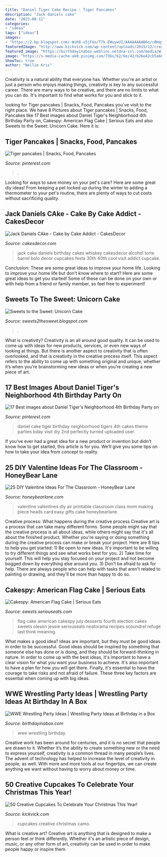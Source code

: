 ```yaml
---
title: "Daniel Tiger Cake Recipe : Tiger Pancakes"
description: "Jack daniels cake"
date: "2023-08-11"
categories:
- "ideas"
tags: ["ideas"]
images:
- "https://2.bp.blogspot.com/-WiK8-x5jFUo/T7k-EWuywUI/AAAAAAAAB6o/cBHqyoo74Bw/s1600/008.JPG"
featuredImage: "http://www.kickvick.com/wp-content/uploads/2015/12/creative-cupcakes-a-30.jpg"
featured_image: "https://birthdayinabox-weblinc.netdna-ssl.com/media/W1siZiIsIjIwMTgvMDgvMDIvMTUvMDEvNDcvNTM3L1dXRXBhcnR5X1BhcnR5VGFibGVfQTEuanBnIl0sWyJwIiwib3B0aW0iXV0/WWEparty_PartyTable_A1.jpg?sha=9efd7d75589352f0"
image: "https://s-media-cache-ak0.pinimg.com/736x/b2/6e/42/b26e42cb5a6019b1dd9fb6ed7aa608c3.jpg"
ShowToc: true
author: "Nellie Kris"
---
```



Creativity is a natural ability that everyone has. Whether you're an artist or just a person who enjoys making things, creativity is key to any successful career. There are many ways to be creative, and there are no limits to what you can do. It's important to find what works for you and stick to it.

	

		
looking for Tiger pancakes | Snacks, Food, Pancakes you've visit to the right place. We have 8 Pictures about Tiger pancakes | Snacks, Food, Pancakes like 17 Best images about Daniel Tiger&#039;s Neighborhood 4th Birthday Party on, Cakespy: American Flag Cake | Serious Eats and also Sweets to the Sweet: Unicorn Cake. Here it is:
		
    
## Tiger Pancakes | Snacks, Food, Pancakes

<img loading=lazy src="https://i.pinimg.com/originals/9e/9c/fb/9e9cfb17dae30d28e01d84620d64860a.jpg" onerror="this.onerror=null;this.src='https://tse1.mm.bing.net/th?id=OIP.Uhg_j_dCf_7PUOE4LOsMMwHaJ4&amp;pid=15.1';" alt="Tiger pancakes | Snacks, Food, Pancakes">

_Source: pinterest.com_

>. 

	

Looking for ways to save money on your pet's care? Here are some great diy ideas! From keeping a pet locked up during the winter to adding a thermometer to your pet's routine, there are plenty of ways to cut costs without sacrificing quality.

    
## Jack Daniels CAke - Cake By Cake Addict - CakesDecor

<img loading=lazy src="https://pic.cakesdecor.com/m/zvamquwiipcuscxhj3ky.jpg" onerror="this.onerror=null;this.src='https://tse1.mm.bing.net/th?id=OIP.Iy6C2sMyV-TreLQmgw3zNgHaLH&amp;pid=15.1';" alt="Jack Daniels CAke - Cake by Cake Addict - CakesDecor">

_Source: cakesdecor.com_

>jack cake daniels birthday cakes whiskey cakesdecor alcohol torte barrel bolo decor cupcakes festa 30th 40th cool visit addict cupcake. 

	

Conclusion: These are some great ideas to improve your home life.
Looking to improve your home life but don't know where to start? Here are some great ideas to get you started! Some of these can be done on your own or with help from a friend or family member, so feel free to experiment!

    
## Sweets To The Sweet: Unicorn Cake

<img loading=lazy src="https://2.bp.blogspot.com/-WiK8-x5jFUo/T7k-EWuywUI/AAAAAAAAB6o/cBHqyoo74Bw/s1600/008.JPG" onerror="this.onerror=null;this.src='https://tse2.mm.bing.net/th?id=OIP.EcFM22Ytre3nT5oB5r5rawHaJ4&amp;pid=15.1';" alt="Sweets to the Sweet: Unicorn Cake">

_Source: sweets2thesweet.blogspot.com_

>. 

	

What is creativity?
Creativity is an all around good quality. It can be used to come up with ideas for new products, services, or even new ways of looking at things. But there is another aspect to creativity that is often overlooked, and that is creativity in the creative process itself. This aspect refers to the ability to come up with something original and unique, whether it’s when you’re brainstorming new ideas or when you’re creating a new piece of art.

    
## 17 Best Images About Daniel Tiger&#039;s Neighborhood 4th Birthday Party On

<img loading=lazy src="https://s-media-cache-ak0.pinimg.com/736x/b2/6e/42/b26e42cb5a6019b1dd9fb6ed7aa608c3.jpg" onerror="this.onerror=null;this.src='https://tse2.mm.bing.net/th?id=OIP.Qbb9pouObiXjfiKEM5rd6QHaJ3&amp;pid=15.1';" alt="17 Best images about Daniel Tiger&#039;s Neighborhood 4th Birthday Party on">

_Source: pinterest.com_

>daniel cake tiger birthday neighborhood tigers 4th cakes theme parties bday visit diy 2nd perfectly turned uploaded user. 

	

If you've ever had a great idea for a new product or invention but didn't know how to get started, this article is for you. We'll give you some tips on how to take your idea from concept to reality.

    
## 25 DIY Valentine Ideas For The Classroom - HoneyBear Lane

<img loading=lazy src="http://www.honeybearlane.com/wp-content/uploads/2016/01/val61.jpg" onerror="this.onerror=null;this.src='https://tse4.mm.bing.net/th?id=OIP.-Rre3uwaYr0nIgTHI43dZwHaKj&amp;pid=15.1';" alt="25 DIY Valentine Ideas For The Classroom - HoneyBear Lane">

_Source: honeybearlane.com_

>valentine valentines diy air printable classroom class mom making piece heads card easy gifts cake honeybearlane. 

	

Creative process: What happens during the creative process
Creative art is a process that can take many different forms. Some people might say that the creative process is all about ideas, while others might say that it's all about the finished product. Whether you're saying or doing something during the creative process can make or break your project. Here are 8 tips to help you get started: 1) Be open to new ideas. It's important to be willing to try different things and see what works best for you. 2) Take time for yourself. This will help you stay focused on your project and not become bogged down by everything else around you. 3) Don't be afraid to ask for help. There are always people who can help with tasks that aren't related to painting or drawing, and they'll be more than happy to do so.

    
## Cakespy: American Flag Cake | Serious Eats

<img loading=lazy src="https://sweets.seriouseats.com/images/2012/06/20120702-212616-flagcake.jpg" onerror="this.onerror=null;this.src='https://tse3.mm.bing.net/th?id=OIP.6UuH_DX-oMY7uoBg77cIrAHaFj&amp;pid=15.1';" alt="Cakespy: American Flag Cake | Serious Eats">

_Source: sweets.seriouseats.com_

>flag cake american cakespy july desserts fourth election cakes sweets oleson jessie seriouseats neatorama recipes scoundrel refuge last think meaning. 

	

What makes a good idea?
Ideas are important, but they must be good ideas in order to be successful. Good ideas should be inspired by something that someone else has done or is doing, and they should be forward-thinking in nature. In order to come up with the best ideas, it's important to have a clear vision for what you want your business to achieve. It's also important to have a plan for how you will get there. Finally, it's essential to have the courage to take risks and not afraid of failure. These three key factors are essential when coming up with big ideas.

    
## WWE Wrestling Party Ideas | Wrestling Party Ideas At Birthday In A Box

<img loading=lazy src="https://birthdayinabox-weblinc.netdna-ssl.com/media/W1siZiIsIjIwMTgvMDgvMDIvMTUvMDEvNDcvNTM3L1dXRXBhcnR5X1BhcnR5VGFibGVfQTEuanBnIl0sWyJwIiwib3B0aW0iXV0/WWEparty_PartyTable_A1.jpg?sha=9efd7d75589352f0" onerror="this.onerror=null;this.src='https://tse4.mm.bing.net/th?id=OIP.XtSAp3053wy0hB05-kqUaAHaDl&amp;pid=15.1';" alt="WWE Wrestling Party Ideas | Wrestling Party Ideas at Birthday in a Box">

_Source: birthdayinabox.com_

>wwe wrestling birthday. 

	

Creative work has been around for centuries, and it is no secret that people are drawn to it. Whether it’s the ability to create something new or the need to express yourself, creativity is a common thread in many people’s lives. The advent of technology has helped to increase the level of creativity in people, as well. With more and more tools at our fingertips, we can create anything we want without having to worry about money or time.

    
## 50 Creative Cupcakes To Celebrate Your Christmas This Year!

<img loading=lazy src="http://www.kickvick.com/wp-content/uploads/2015/12/creative-cupcakes-a-30.jpg" onerror="this.onerror=null;this.src='https://tse1.mm.bing.net/th?id=OIP.IbsbHqZkZzDFPP6metqoAAHaFr&amp;pid=15.1';" alt="50 Creative Cupcakes To Celebrate Your Christmas This Year!">

_Source: kickvick.com_

>cupcakes creative christmas camo. 

	

What is creative art?
Creative art is anything that is designed to make a person feel or think differently. Whether it's an artistic piece of design, music, or any other form of art, creativity can be used in order to make people happy or inspire them.

